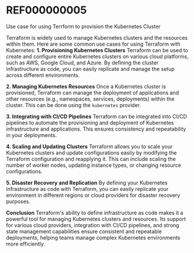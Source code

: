 # REF000000005
Use case for using Terrform to provision the Kubernetes Cluster

Terraform is widely used to manage Kubernetes clusters and the resources within them. Here are some common use cases for using Terraform with Kubernetes:
**1. Provisioning Kubernetes Clusters**
Terraform can be used to create and configure entire Kubernetes clusters on various cloud platforms, such as AWS, Google Cloud, and Azure. By defining the cluster infrastructure as code, you can easily replicate and manage the setup across different environments.

**2. Managing Kubernetes Resources**
Once a Kubernetes cluster is provisioned, Terraform can manage the deployment of applications and other resources (e.g., namespaces, services, deployments) within the cluster. This can be done using the `kubernetes` provider.

**3. Integrating with CI/CD Pipelines**
Terraform can be integrated into CI/CD pipelines to automate the provisioning and deployment of Kubernetes infrastructure and applications. This ensures consistency and repeatability in your deployments.

**4. Scaling and Updating Clusters**
Terraform allows you to scale your Kubernetes clusters and update configurations easily by modifying the Terraform configuration and reapplying it. This can include scaling the number of worker nodes, updating instance types, or changing resource configurations.

**5. Disaster Recovery and Replication**
By defining your Kubernetes infrastructure as code with Terraform, you can easily replicate your environment in different regions or cloud providers for disaster recovery purposes.

**Conclusion**
Terraform's ability to define infrastructure as code makes it a powerful tool for managing Kubernetes clusters and resources. Its support for various cloud providers, integration with CI/CD pipelines, and strong state management capabilities ensure consistent and repeatable deployments, helping teams manage complex Kubernetes environments more efficiently.

